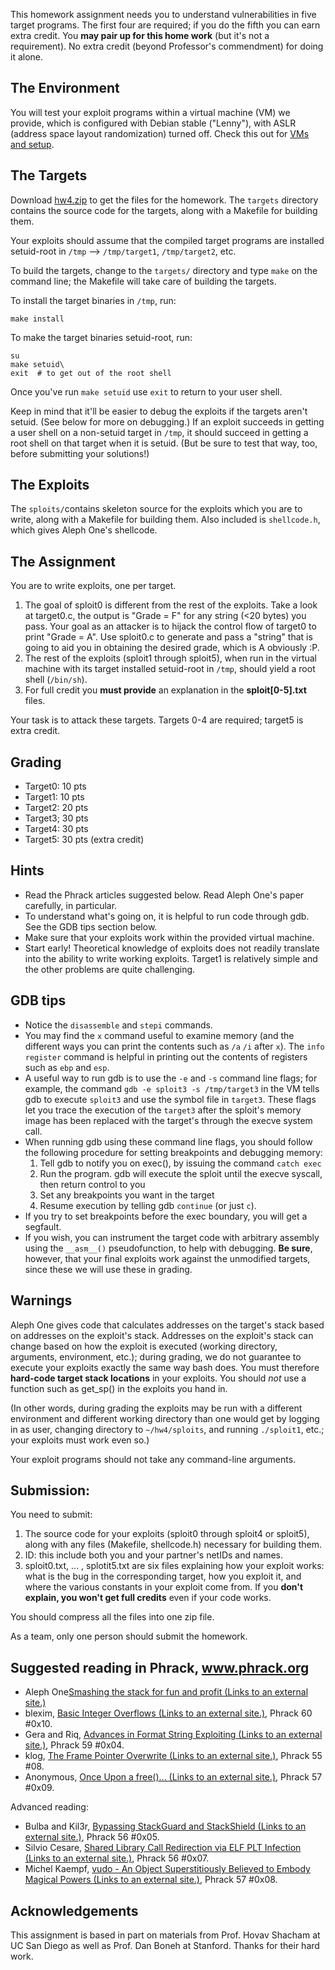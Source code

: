 
This homework assignment needs you to understand vulnerabilities in five target programs. The first four are required; if you do the fifth you can earn extra credit. You **may pair up for this home work** (but it's not a requirement). No extra credit (beyond Professor's commendment) for doing it alone.

## The Environment

You will test your exploit programs within a virtual machine (VM) we provide, which is configured with Debian stable ("Lenny"), with ASLR (address space layout randomization) turned off. Check this out for [VMs and setup](https://canvas.wisc.edu/courses/168496/pages/buffoverflowdemo-details?module_item_id=2178343).

## The Targets

Download [hw4.zip](https://canvas.wisc.edu/courses/168496/files/10062367/download?wrap=1) to get the files for the homework. The `targets` directory contains the source code for the targets, along with a Makefile for building them.

Your exploits should assume that the compiled target programs are installed setuid-root in `/tmp` -->  `/tmp/target1`, `/tmp/target2`, etc.

To build the targets, change to the `targets/` directory and type `make` on the command line; the Makefile will take care of building the targets.

To install the target binaries in `/tmp`, run:

```shell
make install
```

To make the target binaries setuid-root, run:

```shell
su
make setuid\
exit  # to get out of the root shell
```

Once you've run `make setuid` use `exit` to return to your user shell. 

Keep in mind that it'll be easier to debug the exploits if the targets aren't setuid. (See below for more on debugging.) If an exploit succeeds in getting a user shell on a non-setuid target in `/tmp`, it should succeed in getting a root shell on that target when it is setuid. (But be sure to test that way, too, before submitting your solutions!)

## The Exploits

The `sploits/`contains skeleton source for the exploits which you are to write, along with a Makefile for building them. Also included is `shellcode.h`, which gives Aleph One's shellcode.

## The Assignment

You are to write exploits, one per target.

1.  The goal of sploit0 is different from the rest of the exploits. Take a look at target0.c, the output is "Grade = F" for any string (<20 bytes) you pass. Your goal as an attacker is to hijack the control flow of target0 to print "Grade = A". Use sploit0.c to generate and pass a "string" that is going to aid you in obtaining the desired grade, which is A obviously :P. 
2.  The rest of the exploits (sploit1 through sploit5), when run in the virtual machine with its target installed setuid-root in `/tmp`, should yield a root shell (`/bin/sh`).
3.  For full credit you **must provide** an explanation in the **sploit[0-5].txt** files.

Your task is to attack these targets. Targets 0-4 are required; target5 is extra credit.

## Grading

- Target0: 10 pts
- Target1: 10 pts
- Target2: 20 pts
- Target3; 30 pts
- Target4: 30 pts
- Target5: 30 pts (extra credit)

## Hints

- Read the Phrack articles suggested below. Read Aleph One's paper carefully, in particular.
- To understand what's going on, it is helpful to run code through gdb. See the GDB tips section below.
- Make sure that your exploits work within the provided virtual machine.
- Start early! Theoretical knowledge of exploits does not readily translate into the ability to write working exploits. Target1 is relatively simple and the other problems are quite challenging.

## GDB tips

- Notice the `disassemble` and `stepi` commands.
- You may find the `x` command useful to examine memory (and the different ways you can print the contents such as `/a` `/i` after `x`). The `info register` command is helpful in printing out the contents of registers such as `ebp` and `esp`.
- A useful way to run gdb is to use the `-e` and `-s` command line flags; for example, the command `gdb -e sploit3 -s /tmp/target3` in the VM tells gdb to execute `sploit3` and use the symbol file in `target3`. These flags let you trace the execution of the `target3` after the sploit's memory image has been replaced with the target's through the execve system call.
- When running gdb using these command line flags, you should follow the following procedure for setting breakpoints and debugging memory:
  1.  Tell gdb to notify you on exec(), by issuing the command `catch exec`
  2.  Run the program. gdb will execute the sploit until the execve syscall, then return control to you
  3.  Set any breakpoints you want in the target
  4.  Resume execution by telling gdb `continue` (or just `c`).
- If you try to set breakpoints before the exec boundary, you will get a segfault.
- If you wish, you can instrument the target code with arbitrary assembly using the `__asm__()` pseudofunction, to help with debugging. **Be sure**, however, that your final exploits work against the unmodified targets, since these we will use these in grading.

## Warnings

Aleph One gives code that calculates addresses on the target's stack based on addresses on the exploit's stack. Addresses on the exploit's stack can change based on how the exploit is executed (working directory, arguments, environment, etc.); during grading, we do not guarantee to execute your exploits exactly the same way bash does.  You must therefore **hard-code target stack locations** in your exploits. You should *not* use a function such as get_sp() in the exploits you hand in.

(In other words, during grading the exploits may be run with a different environment and different working directory than one would get by logging in as user, changing directory to `~/hw4/sploits`, and running `./sploit1`, etc.; your exploits must work even so.)

Your exploit programs should not take any command-line arguments.

## Submission:

You need to submit:

1.  The source code for your exploits (sploit0 through sploit4 or sploit5), along with any files (Makefile, shellcode.h) necessary for building them.
2.  ID: this include both you and your partner's netIDs and names.
3.  sploit0.txt, ... , splotit5.txt are six files explaining how your exploit works: what is the bug in the corresponding target, how you exploit it, and where the various constants in your exploit come from. If you **don't explain, you won't get full credits** even if your code works.

You should compress all the files into one zip file.

As a team, only one person should submit the homework.

## Suggested reading in Phrack, www.phrack.org


-   Aleph One[Smashing the stack for fun and profit (Links to an external site.)](https://insecure.org/stf/smashstack.html)
-   blexim, [Basic Integer Overflows (Links to an external site.)](http://phrack.org/issues/60/10.html), Phrack 60 #0x10.
-   Gera and Riq, [Advances in Format String Exploiting (Links to an external site.)](http://phrack.org/issues/59/7.html), Phrack 59 #0x04.
-   klog, [The Frame Pointer Overwrite (Links to an external site.)](http://phrack.org/issues/55/8.html), Phrack 55 #08.
-   Anonymous, [Once Upon a free()... (Links to an external site.)](http://phrack.org/issues/57/9.html), Phrack 57 #0x09.

Advanced reading:

-   Bulba and Kil3r, [Bypassing StackGuard and StackShield (Links to an external site.)](http://phrack.org/issues/56/5.html), Phrack 56 #0x05.
-   Silvio Cesare, [Shared Library Call Redirection via ELF PLT Infection (Links to an external site.)](http://www.phrack.org/archives/issues/56/7.txt), Phrack 56 #0x07.
-   Michel Kaempf, [vudo - An Object Superstitiously Believed to Embody Magical Powers (Links to an external site.)](http://phrack.org/issues/57/8.html), Phrack 57 #0x08.

## Acknowledgements

This assignment is based in part on materials from Prof. Hovav Shacham at UC San Diego as well as Prof. Dan Boneh at Stanford. Thanks for their hard work.